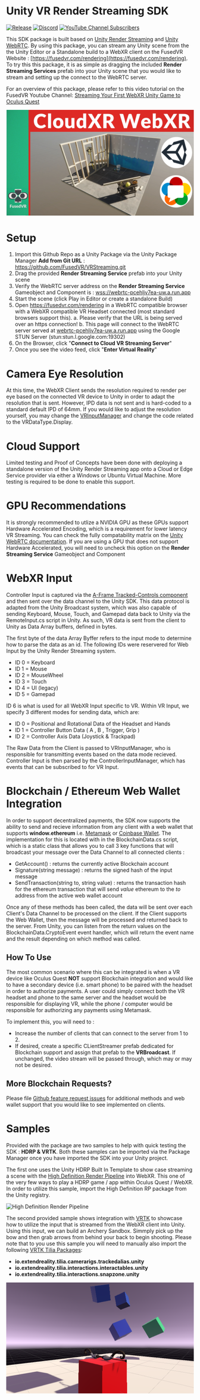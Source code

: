 # Unity VR Render Streaming SDK

[![Release](https://img.shields.io/github/v/release/FusedVR/VRStreaming)](https://github.com/FusedVR/VRStreaming/releases) [![Discord](https://img.shields.io/discord/871764886563196948?color=6a0dad&label=discord&logo=discord)](https://discord.gg/rV8fEAmG5B) [![YouTube Channel Subscribers](https://img.shields.io/youtube/channel/subscribers/UCLO98KHpNx6JwsdnH04l9yQ?style=social)](https://www.youtube.com/FusedVR?sub_confirmation=1)

This SDK package is built based on [Unity Render Streaming](https://docs.unity3d.com/Packages/com.unity.renderstreaming@2.0/manual/index.html) and [Unity WebRTC](https://docs.unity3d.com/Packages/com.unity.webrtc@2.4/manual/index.html). By using this package, you can stream any Unity scene from the the Unity Editor or a Standalone build to a WebXR client on the FusedVR Website : [https://fusedvr.com/rendering](https://fusedvr.com/rendering). To try this this package, it is as simple as dragging the included **Render Streaming Services** prefab into your Unity scene that you would like to stream and setting up the connect to the WebRTC server. 

For an overview of this package, please refer to this video tutorial on the FusedVR Youtube Channel: [Streaming Your First WebXR Unity Game to Oculus Quest](https://youtu.be/di18sWRlbFs)

[![CloudXR WebXR](https://raw.githubusercontent.com/FusedVR/VRStreaming/master/Images~/first-look.jpg)](https://youtu.be/di18sWRlbFs)

# Setup

1. Import this Github Repo as a Unity Package via the Unity Package Manager **Add from Git URL** : https://github.com/FusedVR/VRStreaming.git
2. Drag the provided **Render Streaming Service** prefab into your Unity scene
3. Verify the WebRTC server address on the **Render Streaming Service** Gameobject and Component is : [wss://webrtc-pcehljv7ea-uw.a.run.app](https://webrtc-pcehljv7ea-uw.a.run.app)
4. Start the scene (click Play in Editor or create a standalone Build)
5. Open https://fusedvr.com/rendering in a WebRTC compatible browser  with a WebXR compatible VR Headset connected (most standard browsers support this).
  a. Please verify that the URL is being served over an https connection!
  b. This page will connect to the WebRTC server served at [webrtc-pcehljv7ea-uw.a.run.app](https://webrtc-pcehljv7ea-uw.a.run.app) using the Google STUN Server (stun:stun.l.google.com:19302)
5. On the Browser, click "**Connect to Cloud VR Streaming Server**"
6. Once you see the video feed, click "**Enter Virtual Reality**"

# Camera Eye Resolution

At this time, the WebXR Client sends the resolution required to render per eye based on the connected VR device to Unity in order to adapt the resolution that is sent. However, IPD data is not sent and is hard-coded to a standard default IPD of 64mm. If you would like to adjust the resolution yourself, you may change the [VRInputManager](https://github.com/FusedVR/VRStreaming/blob/master/Runtime/Scripts/VRInputManager.cs) and change the code related to the VRDataType.Display.

# Cloud Support

Limited testing and Proof of Concepts have been done with deploying a standalone version of the Unity Render Streaming app onto a Cloud or Edge Service provider via either a Windows or Ubuntu Virtual Machine. More testing is required to be done to enable this support. 

# GPU Recommendations

It is strongly recommended to utlize a NVIDIA GPU as these GPUs support Hardware Accelerated Encoding, which is a requirement for lower latency VR Streaming. You can check the fully compatability matrix on the [Unity WebRTC documentation](https://docs.unity3d.com/Packages/com.unity.webrtc@2.4/manual/index.html). If you are using a GPU that does not support Hardware Accelerated, you will need to uncheck this option on the **Render Streaming Service** Gameobject and Component

# WebXR Input

Controller Input is captured via the [A-Frame Tracked-Controls component](https://aframe.io/docs/1.2.0/components/tracked-controls.html) and then sent over the data channel to the Unity SDK. This data protocol is adapted from the Unity Broadcast system, which was also capable of sending Keyboard, Mouse, Touch, and Gamepad data back to Unity via the RemoteInput.cs script in Unity. As such, VR data is sent from the client to Unity as Data Array buffers, defined in bytes. 

The first byte of the data Array Byffer refers to the input mode to determine how to parse the data as an id. The following IDs were reservered for Web Input by the Unity Render Streaming system. 

- ID 0 = Keyboard
- ID 1 = Mouse
- ID 2 = MouseWheel
- ID 3 = Touch
- ID 4 = UI (legacy)
- ID 5 = Gamepad

ID 6 is what is used for all WebXR Input specific to VR. Within VR Input, we specify 3 different modes for sending data, which are:
- ID 0 = Positional and Rotational Data of the Headset and Hands
- ID 1 = Controller Button Data ( A , B , Trigger, Grip )
- ID 2 = Controller Axis Data (Joystick & Trackpad)

The Raw Data from the Client is passed to VRInputManager, who is responsible for transmitting events based on the data mode recieved. Controller Input is then parsed by the ControllerInputManager, which has events that can be subscribed to for VR Input. 

# Blockchain / Ethereum Web Wallet Integration

In order to support decentralized payments, the SDK now supports the ability to send and recieve information from any client with a web wallet that supports **window.ethereum** i.e. [Metamask](https://metamask.io/) or [Coinbase Wallet](https://wallet.coinbase.com/). The implementation for this is located with in the BlockchainData.cs script, which is a static class that allows you to call 3 key functions that will broadcast your message over the Data Channel to all connected clients :

- GetAccount() : returns the currently active Blockchain account
- Signature(string message) : returns the signed hash of the input message
- SendTransaction(string to, string value) : returns the transaction hash for the ethereum transaction that will send *value* ethereum to the *to* address from the active web wallet account

Once any of these methods has been called, the data will be sent over each Client's Data Channel to be processed on the client. If the Client supports the Web Wallet, then the message will be processed and returned back to the server. From Unity, you can listen from the return values on the BlockchainData.CryptoEvent event handler, which will return the event name and the result depending on which method was called. 

## How To Use

The most common scenario where this can be integrated is when a VR device like Oculus Quest **NOT** support Blockchain integration and would like to have a secondary device (i.e. smart phone) to be paired with the headset in order to authorize payments. A user could simply connect both the VR headset and phone to the same server and the headset would be responsible for displaying VR, while the phone / computer would be responsible for authorizing any payments using Metamask.

To implement this, you will need to :

- Increase the number of clients that can connect to the server from 1 to 2.
- If desired, create a specific CLientStreamer prefab dedicated for Blockchain support and assign that prefab to the **VRBroadcast**. If unchanged, the video stream will be passed through, which may or may not be desired. 

## More Blockchain Requests?

Please file [Github feature request issues](https://github.com/FusedVR/VRStreaming/issues) for additional methods and web wallet support that you would like to see implemented on clients. 

# Samples

Provided with the package are two samples to help with quick testing the SDK : **HDRP & VRTK**. Both these samples can be imported via the Package Manager once you have imported the SDK into your Unity project. 

The first one uses the Unity HDRP Built In Template to show case streaming a scene with the [High Definition Render Pipeline](https://docs.unity3d.com/Packages/com.unity.render-pipelines.high-definition@11.0/manual/index.html) into WebXR. This one of the very few ways to play a HDRP game / app within Oculus Quest / WebXR. In order to utilize this sample, import the High Definition RP package from the Unity registry. 

![High Definition Render Pipeline](https://raw.githubusercontent.com/FusedVR/VRStreaming/master/Images~/hdrpvr.png)

The second provided sample shows integration with [VRTK](https://www.vrtk.io/) to showcase how to utilize the input that is streamed from the WebXR client into Unity. Using this input, we can build an Archery Sandbox. Simmply pick up the bow and then grab arrows from behind your back to begin shooting. Please note that to you use this sample you will need to manually also import the following [VRTK Tilia Packages](https://www.vrtk.io/tilia.html):

- **io.extendreality.tilia.camerarigs.trackedalias.unity**
- **io.extendreality.tilia.interactions.interactables.unity**
- **io.extendreality.tilia.interactions.snapzone.unity**

![VRTK Archery](https://raw.githubusercontent.com/FusedVR/VRStreaming/master/Images~/archery-sample.png)
